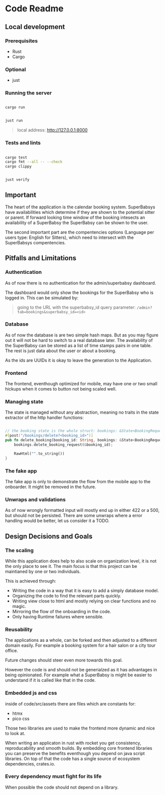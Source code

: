 # Code Readme

## Local development

### Prerequisites

- Rust
- Cargo

### Optional

- just  


### Running the server

```bash

cargo run

```


```bash

just run

```

> local address: http://127.0.0.1:8000


### Tests and lints

```bash

cargo test
cargo fmt --all -- --check
cargo clippy

```

```bash

just verify

```

## Important  

The heart of the application is the calendar booking system.
SuperBabsys have availabilities which determine if they are shown to the potential sitter or parent.
If forward looking time window of the booking intesects an availability of a SuperBabsy the SuperBabsy can be shown to the user.

The second important part are the compentencies options (Language per users type: English for Sitters), which need to intersect with the SuperBabsys compentencies.

## Pitfalls and Limitations

### Authentication

As of now there is no authentication for the admin/superbabsy dashboard.

The dashboard would only show the bookings for the SuperBabsy who is logged in. 
This can be simulated by:

> going to the URL with the  superbabsy_id query parameter: `/admin?tab=bookings&superbabsy_id=<id>`

### Database

As of now the database is are two simple hash maps.
But as you may figure out it will not be hard to switch to a real database later.
The availability of the SuperBabsy can be stored as a list of time stamps pairs in one table.
The rest is just data about the user or about a booking.

As the ids are UUIDs it is okay to leave the generation to the Application.

### Frontend

The frontend, eventhough optimized for mobile, may have one or two small hickups when it comes to button not being scaled well.

### Managing state

The state is managed without any abstraction, meaning no traits in the state extractor of the http handler functions:

```rust

// the booking state is the whole struct: bookings: &State<BookingRequests> not a trait
#[post("/bookings/delete?<booking_id>")]
pub fn delete_booking(booking_id: String, bookings: &State<BookingRequests>) -> RawHtml<String> {
    bookings.delete_booking_request(&booking_id);

    RawHtml("".to_string())
}

```

### The fake app

The fake app is only to demonstrate the flow from the mobile app to the onboarder.
It might be removed in the future.

### Unwraps and validations

As of now wrongly formatted input will mostly end up in either 422 or a 500, but should not be persisted.
There are some unwraps where a error handling would be better, let us consider it a TODO.

## Design Decisions and Goals

### The scaling

While this application does help to also scale on organization level, it is not the only place to see it.
The main focus is that this project can be maintianed by one or two individuals.

This is achieved through:

- Writing the code in a way that it is easy to add a simply database model.
- Organizing the code to find the relevant parts quickly.
- Writing view close to html and mostly relying on clear functions and no magic.
- Mirroring the flow of the onboarding in the code.
- Only having Runtime failures where sensible.

### Reusability

The applications as a whole, can be forked and then adjusted to a different domain easily.
For example a booking system for a hair salon or a city tour office.

Future changes should steer even more towards this goal.

However the code is and should not be generialzed as it has advantages in being opinionated.
For example what a SuperBabsy is might be easier to understand if it is called like that in the code.

### Embedded js and css

inside of code/src/assets there are files which are constants for:

- htmx
- pico css

Those two libraries are used to make the frontend more dynamic and nice to look at.

When writing an applicaton in rust with rocket you get consistency, reproducability and smooth builds. 
By embedding core frontend libraries you can preserve the benefits eventhough you depend on java script libraries.
On top of that the code has a single source of ecosystem dependencies, crates.io.

### Every dependency must fight for its life

When possible the code should not depend on a library.
